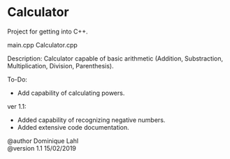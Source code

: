 # Calculator

Project for getting into C++.

main.cpp
Calculator.cpp

Description: 
Calculator capable of basic arithmetic (Addition, Substraction, Multiplication, Division, Parenthesis).

To-Do:
- Add capability of calculating powers.

ver 1.1:
- Added capability of recognizing negative numbers.
- Added extensive code documentation.

@author Dominique Lahl                                                                                                          
@version 1.1 15/02/2019
